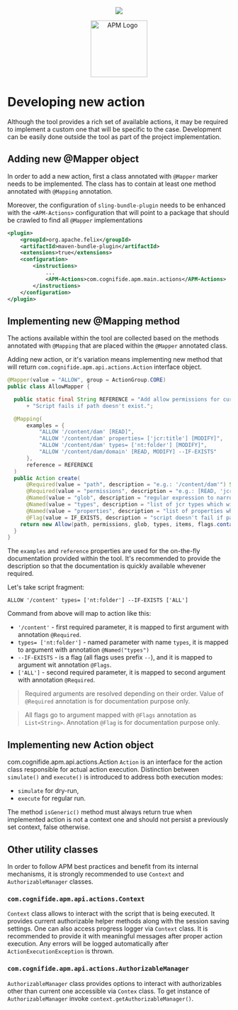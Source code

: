 <p align="center">
    <img src="wtt-logo.png" style="vertical-align: middle">
</p><p align="center">
    <img src="apm-logo.png" alt="APM Logo" style="width: 128px; vertical-align: middle">
</p>

# Developing new action
Although the tool provides a rich set of available actions, it may be required to implement a custom one that will be specific to the case. Development can be easily done outside the tool as part of the project implementation.

## Adding new @Mapper object
In order to add a new action, first a class annotated with `@Mapper` marker needs to be implemented. The class has to contain at least one method annotated with `@Mapping` annotation. 

Moreover, the configuration of `sling-bundle-plugin` needs to be enhanced with the `<APM-Actions>` configuration that will point to a package that should be crawled to find all `@Mapper` implementations

```xml
<plugin>
    <groupId>org.apache.felix</groupId>
    <artifactId>maven-bundle-plugin</artifactId>
    <extensions>true</extensions>
    <configuration>
        <instructions>
            ...
            <APM-Actions>com.cognifide.apm.main.actions</APM-Actions>
        </instructions>
    </configuration>
</plugin>
```

## Implementing new @Mapping method
The actions available within the tool are collected based on the methods annotated with `@Mapping` that are placed within the `@Mapper` annotated class.

Adding new action, or it's variation means implementing new method that will return `com.cognifide.apm.api.actions.Action` interface object.

```java
@Mapper(value = "ALLOW", group = ActionGroup.CORE)
public class AllowMapper {

  public static final String REFERENCE = "Add allow permissions for current authorizable on specified path. "
      + "Script fails if path doesn't exist.";

  @Mapping(
      examples = {
          "ALLOW '/content/dam' [READ]",
          "ALLOW '/content/dam' properties= ['jcr:title'] [MODIFY]",
          "ALLOW '/content/dam' types= ['nt:folder'] [MODIFY]",
          "ALLOW '/content/dam/domain' [READ, MODIFY] --IF-EXISTS"
      },
      reference = REFERENCE
  )
  public Action create(
      @Required(value = "path", description = "e.g.: '/content/dam'") String path,
      @Required(value = "permissions", description = "e.g.: [READ, 'jcr:all']") List<String> permissions,
      @Named(value = "glob", description = "regular expression to narrow set of paths") String glob,
      @Named(value = "types", description = "list of jcr types which will be affected") List<String> types,
      @Named(value = "properties", description = "list of properties which will be affected ") List<String> items,
      @Flag(value = IF_EXISTS, description = "script doesn't fail if path doesn't exist") List<String> flags) {
    return new Allow(path, permissions, glob, types, items, flags.contains(IF_EXISTS));
  }
}
```

The `examples` and `reference` properties are used for the on-the-fly documentation provided within the tool. It's recommended to provide the description so that the documentation is quickly available whevener required.

Let's take script fragment:
```
ALLOW '/content' types= ['nt:folder'] --IF-EXISTS ['ALL']
```

Command from above will map to action like this: 
* `'/content'` - first required parameter, it is mapped to first argument with annotation `@Required`. 
* `types= ['nt:folder']` - named parameter with name `types`, it is mapped to argument with annotation `@Named("types")`  
* `--IF-EXISTS` - is a flag (all flags uses prefix `--`), and it is mapped to argument wit annotation `@Flags`. 
* `['ALL']` - second required parameter, it is mapped to second argument with annotation `@Required`.

> Required arguments are resolved depending on their order. Value of `@Required` annotation is for documentation purpose only.

> All flags go to argument mapped with `@Flags` annotation as `List<String>`. Annotation `@Flag` is for documentation purpose only.

## Implementing new Action object
com.cognifide.apm.api.actions.Action
`Action` is an interface for the action class responsible for actual action execution. Distinction between `simulate()` and `execute()` is introduced to address both execution modes:
* `simulate` for dry-run,
* `execute` for regular run.

The method `isGeneric()` method must always return true when implemented action is not a context one and should not persist a previously set context, false otherwise.

## Other utility classes
In order to follow APM best practices and benefit from its internal mechanisms, it is strongly recommended to use `Context` and `AuthorizableManager` classes.

### `com.cognifide.apm.api.actions.Context`
`Context` class allows to interact with the script that is being executed. It provides current authorizable helper methods along with the session saving settings.
One can also access progress logger via `Context` class. It is recommended to provide it with meaningful messages after proper action execution. Any errors will be logged automatically after `ActionExecutionException` is thrown.

### `com.cognifide.apm.api.actions.AuthorizableManager`
`AuthorizableManager` class provides options to interact with authorizables other than current one accessible via `Contex` class. To get instance of `AuthorizableManager` invoke `context.getAuthorizableManager()`.
